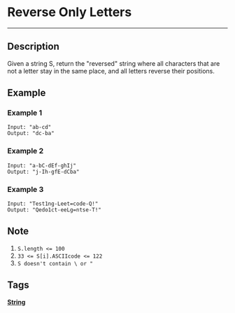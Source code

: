 # Reverse Only Letters
-----
## Description
Given a string S, return the "reversed" string where all characters that are not a letter stay in the same place, and all letters reverse their positions.

## Example
### Example 1
```
Input: "ab-cd"
Output: "dc-ba"
```

### Example 2
```
Input: "a-bC-dEf-ghIj"
Output: "j-Ih-gfE-dCba"
```

### Example 3
```
Input: "Test1ng-Leet=code-Q!"
Output: "Qedo1ct-eeLg=ntse-T!"
```

## Note
1. `S.length <= 100`
2. `33 <= S[i].ASCIIcode <= 122` 
3. `S doesn't contain \ or "`

## Tags
**[String](https://leetcode.com/tag/string)**
